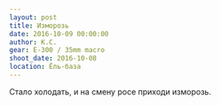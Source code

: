```yaml
---
layout: post
title: Изморозь
date: 2016-10-09 00:00:00
author: К.С.
gear: E-300 / 35mm macro
shoot_date: 2016-10-08
location: Ёль-база
---
```


Стало холодать, и на смену росе приходи изморозь.
